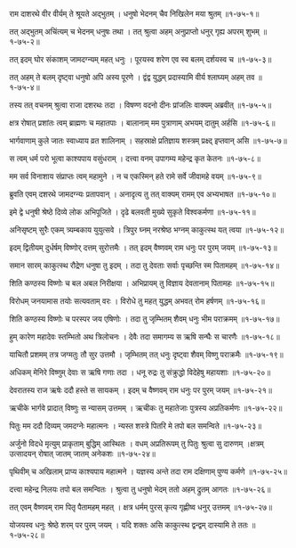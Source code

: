 राम दाशरथे वीर वीर्यम् ते श्रूयते अद्भुतम् ।
धनुषो भेदनम् चैव निखिलेन मया श्रुतम् ॥१-७५-१॥

तत् अद्भुतम् अचिंत्यम् च भेदनम् धनुषः तथा ।
तत् श्रुत्वा अहम् अनुप्राप्तो धनुर् गृह्य अपरम् शुभम् ॥१-७५-२॥

तत् इदम् घोर संकाशम् जामदग्न्यम् महत् धनुः ।
पूरयस्व शरेण एव स्व बलम् दर्शयस्व च ॥१-७५-३॥

तत् अहम् ते बलम् दृष्ट्वा धनुषो अपि अस्य पूरणे ।
द्वंद्व युद्धम् प्रदास्यामि वीर्य श्लाघ्यम् अहम् तव ॥१-७५-४॥

तस्य तत् वचनम् श्रुत्वा राजा दशरथः तदा ।
विषण्ण वदनो दीनः प्रांजलिः वाक्यम् अब्रवीत् ॥१-७५-५॥

क्षत्र रोषात् प्रशांतः त्वम् ब्राह्मणः च महातपाः ।
बालानाम् मम पुत्राणाम् अभयम् दातुम् अर्हसि ॥१-७५-६॥

भार्गवाणाम् कुले जातः स्वाध्याय व्रत शालिनाम् ।
सहस्राक्षे प्रतिज्ञाय शस्त्रम् प्रक्ष्द् इप्तवान् असि ॥१-७५-७॥

स त्वम् धर्म परो भूत्वा काश्यपाय वसुंधराम् ।
दत्त्वा वनम् उपागम्य महेन्द्र कृत केतनः ॥१-७५-८॥

मम सर्व विनाशाय संप्राप्तः त्वम् महामुने ।
न च एकस्मिन् हते रामे सर्वे जीवामहे वयम् ॥१-७५-९॥

ब्रुवति एवम् दशरथे जामदग्न्यः प्रतापवान् ।
अनादृत्य तु तत् वाक्यम् रामम् एव अभ्यभाषत ॥१-७५-१०॥

इमे द्वे धनुषी श्रेष्ठे दिव्ये लोक अभिपूजिते ।
दृढे बलवती मुख्ये सुकृते विश्वकर्मणा ॥१-७५-११॥

अनिसृष्टम् सुरैः एकम् त्र्यम्बकाय युयुत्सवे ।
त्रिपुर घ्नम् नरश्रेष्ठ भग्नम् काकुत्स्थ यत् त्वया ॥१-७५-१२॥

इदम् द्वितीयम् दुर्धर्षम् विष्णोर् दत्तम् सुरोत्तमैः ।
तत् इदम् वैष्णवम् राम धनुः पर पुरम् जयम् ॥१-७५-१३॥

समान सारम् काकुत्स्थ रौद्रेण धनुषा तु इदम् ।
तदा तु देवताः सर्वाः पृच्छन्ति स्म पितामहम् ॥१-७५-१४॥

शिति कण्ठस्य विष्णोः च बल अबल निरीक्षया ।
अभिप्रायम् तु विज्ञाय देवतानाम् पितामहः ॥१-७५-१५॥

विरोधम् जनयामास तयोः सत्यवताम् वरः ।
विरोधे तु महत् युद्धम् अभवत् रोम हर्षणम् ॥१-७५-१६॥

शिति कण्ठस्य विष्णोः च परस्पर जय एषिणोः ।
तदा तु जृम्भितम् शैवम् धनुः भीम पराक्रमम् ॥१-७५-१७॥

हुम् कारेण महादेवः स्तम्भितो अथ त्रिलोचनः ।
देवैः तदा समागम्य स ऋषि सन्घैः स चारणैः ॥१-७५-१८॥

याचितौ प्रशमम् तत्र जग्मतुः तौ सुर उत्तमौ ।
जृम्भितम् तत् धनुः दृष्ट्वा शैवम् विष्णु पराक्रमैः ॥१-७५-१९॥

अधिकम् मेनिरे विष्णुम् देवाः स ऋषि गणाः तदा ।
धनू रुद्रः तु संक्रुद्धो विदेहेषु महायशाः ॥१-७५-२०॥

देवरातस्य राज ऋषेः ददौ हस्ते स सायकम् ।
इदम् च वैष्णवम् राम धनुः पर पुरम् जयम् ॥१-७५-२१॥

ऋचीके भार्गवे प्रादात् विष्णुः स न्यासम् उत्तमम् ।
ऋचीकः तु महातेजाः पुत्रस्य अप्रतिकर्मणः ॥१-७५-२२॥

पितुः मम ददौ दिव्यम् जमदग्नेः महात्मनः ।
न्यस्त शस्त्रे पितरि मे तपो बल समन्विते ॥१-७५-२३॥

अर्जुनो विदधे मृत्युम् प्राकृताम् बुद्धिम् आस्थितः ।
वधम् अप्रतिरूपम् तु पितुः श्रुत्वा सु दारुणम् ।क्षत्रम् उत्सादयन् रोषात् जातम् जातम् अनेकशः ॥१-७५-२४॥

पृथिवीम् च अखिलाम् प्राप्य काश्यपाय महात्मने ।
यज्ञस्य अन्ते तदा राम दक्षिणाम् पुण्य कर्मणे ॥१-७५-२५॥

दत्त्वा महेन्द्र निलयः तपो बल समन्वितः ।
श्रुत्वा तु धनुषो भेदम् ततो अहम् द्रुतम् आगतः ॥१-७५-२६॥

तत् एवम् वैष्णवम् राम पितृ पैतामहम् महत् ।
क्षत्र धर्मम् पुरस् कृत्य गृह्णीष्व धनुर् उत्तमम् ॥१-७५-२७॥

योजयस्व धनुः श्रेष्ठे शरम् पर पुरम् जयम् ।
यदि शक्तः असि काकुत्स्थ द्वन्द्वम् दास्यामि ते ततः ॥१-७५-२८॥

